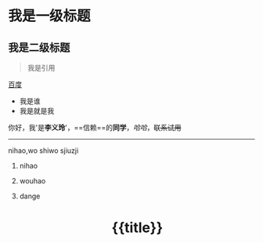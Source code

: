 # 我是一级标题
## 我是二级标题
> 我是引用

[百度](http://baidu.com)

* 我是谁
* 我是就是我

你好，我'是**李义玲**'，==信赖==的**同学**，*哈哈*，~~联系试用~~  

---  
nihao,wo shiwo sjiuzji   
  1. nihao   
  2. wouhao  
  3. dange   

		<header>
		<h1>{{title}}<h1>
		<header>


